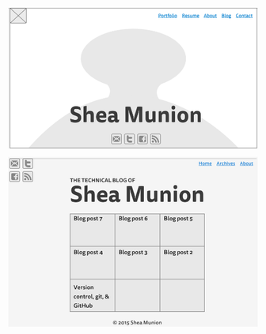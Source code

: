 ![This is my website's index wireframe.](week-2/imgs/wireframe-index.png)


![This is my blog's index wireframe.](week-2/imgs/wireframe-blog-index.png)